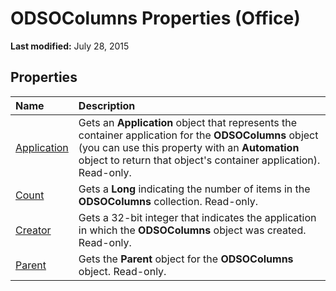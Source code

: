 
# ODSOColumns Properties (Office)

 **Last modified:** July 28, 2015


## Properties



|**Name**|**Description**|
|:-----|:-----|
| [Application](e10ed845-4f3d-5478-0e70-d0c6bb76522a.md)|Gets an  **Application** object that represents the container application for the **ODSOColumns** object (you can use this property with an **Automation** object to return that object's container application). Read-only.|
| [Count](f0551681-2550-44a7-497b-2d270623040b.md)|Gets a  **Long** indicating the number of items in the **ODSOColumns** collection. Read-only.|
| [Creator](b7925809-daf7-cf95-2465-ec3d9832aa79.md)|Gets a 32-bit integer that indicates the application in which the  **ODSOColumns** object was created. Read-only.|
| [Parent](b0d2184c-e33e-9cc0-e21c-bd26174aefc4.md)|Gets the  **Parent** object for the **ODSOColumns** object. Read-only.|
